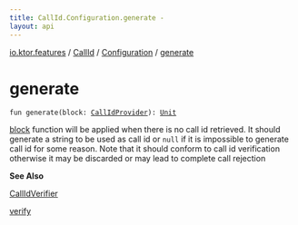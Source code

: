 ```yaml
---
title: CallId.Configuration.generate - 
layout: api
---
```


<div class='api-docs-breadcrumbs'><a href="../../index.html">io.ktor.features</a> / <a href="../index.html">CallId</a> / <a href="index.html">Configuration</a> / <a href="./generate.html">generate</a></div>

# generate

<div class="signature"><code><span class="keyword">fun </span><span class="identifier">generate</span><span class="symbol">(</span><span class="parameterName" id="io.ktor.features.CallId.Configuration$generate(kotlin.Function1((io.ktor.application.ApplicationCall, kotlin.String)))/block">block</span><span class="symbol">:</span>&nbsp;<a href="../../-call-id-provider.html"><span class="identifier">CallIdProvider</span></a><span class="symbol">)</span><span class="symbol">: </span><a href="https://kotlinlang.org/api/latest/jvm/stdlib/kotlin/-unit/index.html"><span class="identifier">Unit</span></a></code></div>

<a href="generate.html#io.ktor.features.CallId.Configuration$generate(kotlin.Function1((io.ktor.application.ApplicationCall, kotlin.String)))/block">block</a> function will be applied when there is no call id retrieved. It should generate a string to be used
as call id or <code>null</code> if it is impossible to generate call id for some reason.
Note that it should conform to call id verification otherwise it may be discarded or may lead to
complete call rejection

**See Also**

<a href="../../-call-id-verifier.html">CallIdVerifier</a>

<a href="verify.html">verify</a>

